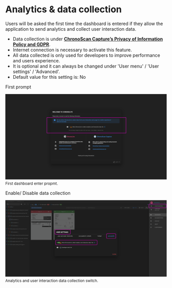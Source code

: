 # Analytics & data collection

Users will be asked the first time the dashboard is entered if they allow the application to send analytics and collect user interaction data. 

* Data collection is under [**ChronoScan Capture’s Privacy of Information Policy and GDPR**](https://www.chronoscan.org/company_privacyPolicy.asp).
* Internet connection is necessary to activate this feature.
* All data collected is only used for developers to improve performance and users experience.
* It is optional and it can always be changed under 'User menu' / 'User settings' / 'Advanced'.
* Default value for this setting is: <span class="def_no">No</span>


First prompt

![Analitics menu](./../../images/documentation/tours/welcome_page.PNG)  
<small class="img_caption">First dashboard enter propmt. </small>


Enable/ Disable data collection

![Analitics menu](./../../images/documentation/analytics/analytics_menu.PNG)  
<small class="img_caption">Analytics and user interaction data collection switch. </small>




